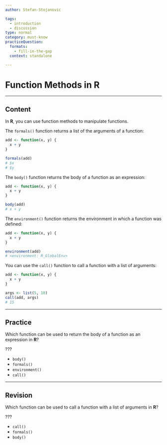```yaml
---
author: Stefan-Stojanovic

tags:
  - introduction
  - discussion
type: normal
category: must-know
practiceQuestion:
  formats:
    - fill-in-the-gap
  context: standalone

---
```


# Function Methods in R

---

## Content

In **R**, you can use function methods to manipulate functions.

The `formals()` function returns a list of the arguments of a function:
```r
add <- function(x, y) {
  x + y
}

formals(add)
# $x
# $y
```

The `body()` function returns the body of a function as an expression:
```r
add <- function(x, y) {
  x + y
}

body(add)
# x + y
```

The `environment()` function returns the environment in which a function was defined:
```r
add <- function(x, y) {
  x + y
}

environment(add)
# <environment: R_GlobalEnv>
```

You can use the `call()` function to call a function with a list of arguments:
```r
add <- function(x, y) {
  x + y
}

args <- list(5, 10)
call(add, args)
# 15
```

---
## Practice

Which function can be used to return the body of a function as an expression in **R**?

???

- `body()`
- `formals()`
- `environment()`
- `call()`

---
## Revision

Which function can be used to call a function with a list of arguments in **R**?

???

- `call()`
- `formals()`
- `body()`